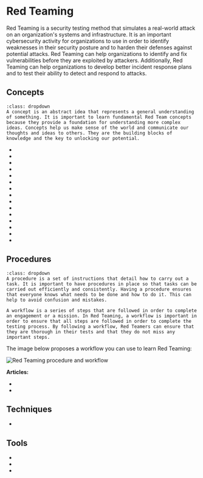 # Red Teaming

Red Teaming is a security testing method that simulates a real-world attack on an organization's systems and infrastructure. It is an important cybersecurity activity for organizations to use in order to identify weaknesses in their security posture and to harden their defenses against potential attacks. Red Teaming can help organizations to identify and fix vulnerabilities before they are exploited by attackers. Additionally, Red Teaming can help organizations to develop better incident response plans and to test their ability to detect and respond to attacks.

## Concepts

```{admonition} Why is learning fundamental Red Team concepts important?
:class: dropdown
A concept is an abstract idea that represents a general understanding of something. It is important to learn fundamental Red Team concepts because they provide a foundation for understanding more complex ideas. Concepts help us make sense of the world and communicate our thoughts and ideas to others. They are the building blocks of knowledge and the key to unlocking our potential. 
```

* [](why-do-we-red-team)
* [](a-simple-introduction-to-red-blue-and-purple-teaming)
* [](what-is-the-right-mindset-for-red-teaming)
* [](designing-threat-emulation-scenarios)
* [](the-importance-of-freedom-of-movement-when-running-red-team-exercises)
* [](how-can-cisos-make-sense-of-cyber-red-team-results)
* [](the-business-case-against-red-teaming)
* [](can-red-teaming-exercises-be-automated)
* [](what-is-the-ooda-loop-and-why-is-it-relevant-to-red-teaming)
* [](introduction-to-red-team-tools-and-techniques)
* [](choosing-a-command-and-control-infrastructure)
* [](top-reasons-why-red-teamers-should-know-how-to-write-their-own-custom-tools)
* [](using-the-cyber-kill-chain-and-the-mitre-matrix-for-red-team-operations)
* [](what-is-the-difference-between-red-teaming-penetration-testing-and-vulnerability-assessments)
* [](data-exfiltration-with-the-help-of-linux-binaries)

## Procedures

```{admonition} What is a procedure and a workflow and why are they important?
:class: dropdown
A procedure is a set of instructions that detail how to carry out a task. It is important to have procedures in place so that tasks can be carried out efficiently and consistently. Having a procedure ensures that everyone knows what needs to be done and how to do it. This can help to avoid confusion and mistakes.

A workflow is a series of steps that are followed in order to complete an engagement or a mission. In Red Teaming, a workflow is important in order to ensure that all steps are followed in order to complete the testing process. By following a workflow, Red Teamers can ensure that they are thorough in their tests and that they do not miss any important steps. 
```

The image below proposes a workflow you can use to learn Red Teaming:

<img alt="Red Teaming procedure and workflow" class="mb-5" src="/images/procedures/red-teaming.svg">

**Articles:**

* [](designing-realistic-cyber-threat-emulations)
* [](key-metrics-to-measure-the-success-of-a-red-team-exercise)

## Techniques

* [](ntfs-data-stream-manipulation)

## Tools

* [](perform-remote-code-execution-with-the-use-of-reverse-shells)
* [](using-netcat-as-a-reverse-shell)
* [](password-grabbing-dump-and-crack-sam-hashes)